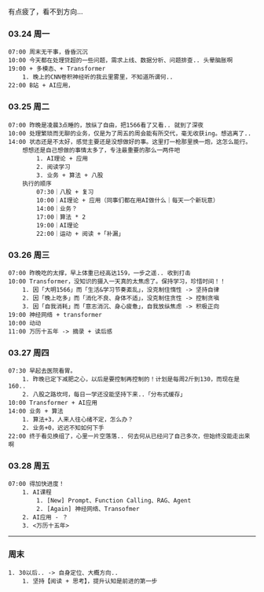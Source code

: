有点疲了，看不到方向...

### 03.24 周一

	07:00 周末无干事，昏昏沉沉
	10:00 今天都在处理贷超的一些问题，需求上线、数据分析、问题排查.. 头晕脑胀啊
	19:00 + 多模态、+ Transformer 
		1. 晚上的CNN卷积神经听的我云里雾里，不知道所谓何..
	22:00 B站 + AI应用，

### 03.25 周二

	07:00 昨晚是凌晨3点睡的，放纵了自由，把1566看了又看.. 就到了深夜
	10:00 处理繁琐而无聊的业务，仅是为了周五的周会能有所交代，毫无收获ing。想逃离了..
	14:00 状态还是不太好，感觉主要还是没想做好的事。这里打一枪那里换一炮，这怎么能行。
	    想想还是自己想做的事情太多了，专注最重要的那么一两件吧
			1. AI理论 + 应用
			2. 阅读学习
			3. 业务 + 算法 + 八股
		执行的顺序
			07:30｜八股 + 复习
			10:00｜AI理论 + 应用（同事们都在用AI做什么｜每天一个新玩意）
			14:00｜业务？
			17:00｜算法 * 2
			19:00｜AI理论
			22:00｜运动 + 阅读 +「补漏」

### 03.26 周三

	07:00 昨晚吃的太撑，早上体重已经高达159，一步之遥.. 收到打击
	10:00 Transformer，没知识的摄入一天真的太焦虑了。保持学习，珍惜时间！！
		1. 因「大明1566」而「生活&学习节奏紊乱」，没克制住惰性 -> 坚持自律
		2. 因「晚上吃多」而「消化不良、身体不适」，没克制住贪性 -> 控制贪嗔
		3. 因「自我消耗」而「意志消沉、身心疲惫」，自我放纵焦虑 -> 积极正向
	19:00 神经网络 + transformer
	10:00 动动
	11:00 万历十五年 -> 摘录 + 读后感


### 03.27 周四

	07:30 早起去医院看胃。
		1. 昨晚已定下减肥之心，以后是要控制再控制的！计划是每周2斤到130，而现在是160..
		2. 八股之路坎坷，每日一学还没能坚持下来..「分布式缓存」
	10:00 Transformer + AI应用
	14:00 业务 + 算法
		1. 算法+3，人来人往心绪不定，怎么办？
		2. 业务+0，迟迟不知如何下手
	22:00 终于看见换组了，心里一片空落落.. 何去何从已经问了自己多次，但始终没能走出来啊


### 03.28 周五

	07:00 得加快进度！
		1. AI课程
			1. [New] Prompt、Function Calling、RAG、Agent
			2. [Again] 神经网络、Transofmer
		2. AI应用 - ？
		3. <万历十五年>



---- 
### 周末

	1. 30以后.. -> 自身定位、大概方向..
		1. 坚持【阅读 + 思考】，提升认知是前进的第一步

